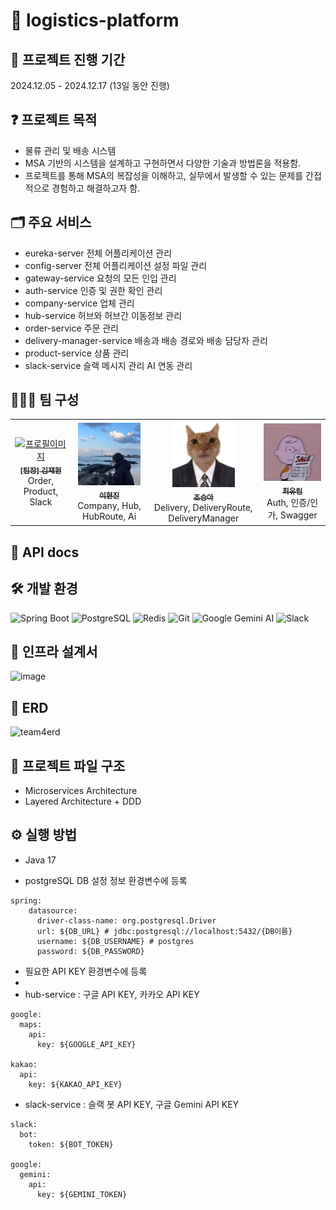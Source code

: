 # 🚚 logistics-platform

## 📅 프로젝트 진행 기간

2024.12.05 - 2024.12.17 (13일 동안 진행)

## ❓ 프로젝트 목적
- 물류 관리 및 배송 시스템
- MSA 기반의 시스템을 설계하고 구현하면서 다양한 기술과 방법론을 적용함.
- 프로젝트를 통해 MSA의 복잡성을 이해하고, 실무에서 발생할 수 있는 문제를 간접적으로 경험하고 해결하고자 함.  

## 🗂️ 주요 서비스
- eureka-server
전체 어플리케이션 관리
- config-server
전체 어플리케이션 설정 파일 관리
- gateway-service
요청의 모든 인입 관리
- auth-service
인증 및 권한 확인 관리
- company-service
업체 관리
- hub-service
허브와 허브간 이동정보 관리
- order-service
주문 관리
- delivery-manager-service
배송과 배송 경로와 배송 담당자 관리
- product-service
상품 관리
- slack-service
슬랙 메시지 관리
AI 연동 관리
  
## 🧑🏻‍💻 팀 구성
<table>
<tbody>
<tr>
<td align="center">
<a href="https://github.com/k-jaehyun">
<img src="" width="100px;" alt="프로필이미지"/>
<br />
<sub><b>[팀장] 김재현</b></sub>
<br />
</a>
<span>Order, Product, Slack</span>
</td>
<td align="center">
<a href="https://github.com/drinkgalaxy">
<img src="docs/images/hyunjin.jpg" width="100px;" alt="프로필이미지"/>
<br />
<sub><b>이현진</b></sub>
<br />
</a>
<span>Company, Hub, HubRoute, Ai</span>
</td>
<td align="center">
<a href="https://github.com/hiimsajo">
<img src="docs/images/seunga.jpg" width="100px;" alt="프로필이미지"/>
<br />
<sub><b>조승아</b></sub>
</a>
<br />
<span>Delivery, DeliveryRoute, DeliveryManager</span>
</td>
<td align="center">
<a href="https://github.com/Yuurim98">
<img src="docs/images/yurim.jpg" width="100px;" alt="프로필이미지"/>
<br />
<sub><b>최유림</b></span>
<br />
</a>
<span>Auth, 인증/인가, Swagger</span>
</td>
</tr>
</tbody>
</table>

## 📄 API docs


## 🛠 개발 환경
![Spring Boot](https://img.shields.io/badge/Spring%20Boot-6DB33F?style=for-the-badge&logo=springboot&logoColor=white)
![PostgreSQL](https://img.shields.io/badge/PostgreSQL-336791?style=for-the-badge&logo=postgresql&logoColor=white)
![Redis](https://img.shields.io/badge/redis-%23DD0031.svg?style=for-the-badge&logo=redis&logoColor=white)
![Git](https://img.shields.io/badge/Git-F05032?style=for-the-badge&logo=git&logoColor=white)
![Google Gemini AI](https://img.shields.io/badge/Google%20Gemini%20AI-4285F4?style=for-the-badge&logo=google&logoColor=white)
![Slack](https://img.shields.io/badge/Slack-4A154B?style=for-the-badge&logo=slack&logoColor=white)

## 📃 인프라 설계서
![image](https://github.com/user-attachments/assets/776d0bfe-0a3f-44fe-96bd-58a476a28c87)


## 📑 ERD
![team4erd](https://github.com/user-attachments/assets/297b320f-a622-4329-8847-8ff088fe336e)

## 📁 프로젝트 파일 구조
- Microservices Architecture
- Layered Architecture + DDD

## ⚙️ 실행 방법
- Java 17

- postgreSQL DB 설정 정보 환경변수에 등록
```
spring:
    datasource:
      driver-class-name: org.postgresql.Driver
      url: ${DB_URL} # jdbc:postgresql://localhost:5432/{DB이름}
      username: ${DB_USERNAME} # postgres
      password: ${DB_PASSWORD}
```

- 필요한 API KEY 환경변수에 등록
- 
- hub-service : 구글 API KEY, 카카오 API KEY
```
google:
  maps:
    api:
      key: ${GOOGLE_API_KEY}

kakao:
  api:
    key: ${KAKAO_API_KEY}
```
  
- slack-service : 슬랙 봇 API KEY, 구글 Gemini API KEY
```
slack:
  bot:
    token: ${BOT_TOKEN}

google:
  gemini:
    api:
      key: ${GEMINI_TOKEN}
```

  
